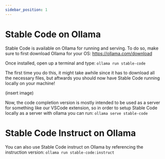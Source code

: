 ```yaml
---
sidebar_position: 1
---
```


# Stable Code on Ollama

Stable Code is available on Ollama for running and serving. To do so, make sure to first download Ollama for your OS: https://ollama.com/download

Once installed, open up a terminal and type: `ollama run stable-code`

The first time you do this, it might take awhile since it has to download all the necessary files, but aftwards you should now have Stable Code running locally on your machine!

(insert image)

Now, the code completion version is mostly intended to be used as a server for something like our VSCode extension, so in order to setup Stable Code locally as a server with ollama you can run: `ollama serve stable-code`

# Stable Code Instruct on Ollama

You can also use Stable Code instruct on Ollama by referencing the instruction version: `ollama run stable-code:instruct`